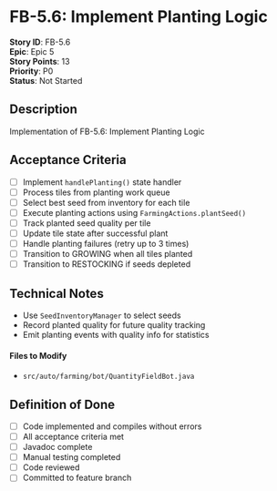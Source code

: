 # FB-5.6: Implement Planting Logic

**Story ID**: FB-5.6  
**Epic**: Epic 5  
**Story Points**: 13  
**Priority**: P0  
**Status**: Not Started  

## Description
Implementation of FB-5.6: Implement Planting Logic

## Acceptance Criteria
- [ ] Implement `handlePlanting()` state handler
- [ ] Process tiles from planting work queue
- [ ] Select best seed from inventory for each tile
- [ ] Execute planting actions using `FarmingActions.plantSeed()`
- [ ] Track planted seed quality per tile
- [ ] Update tile state after successful plant
- [ ] Handle planting failures (retry up to 3 times)
- [ ] Transition to GROWING when all tiles planted
- [ ] Transition to RESTOCKING if seeds depleted

## Technical Notes
- Use `SeedInventoryManager` to select seeds
- Record planted quality for future quality tracking
- Emit planting events with quality info for statistics

#### Files to Modify
- `src/auto/farming/bot/QuantityFieldBot.java`

## Definition of Done
- [ ] Code implemented and compiles without errors
- [ ] All acceptance criteria met
- [ ] Javadoc complete
- [ ] Manual testing completed
- [ ] Code reviewed
- [ ] Committed to feature branch
